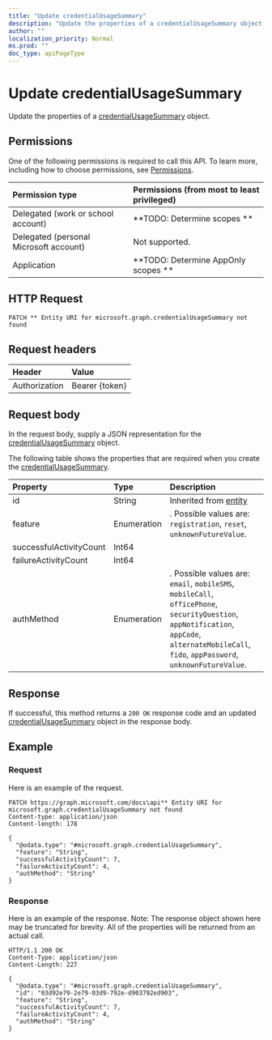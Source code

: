 ```yaml
---
title: "Update credentialUsageSummary"
description: "Update the properties of a credentialUsageSummary object."
author: ""
localization_priority: Normal
ms.prod: ""
doc_type: apiPageType
---
```


# Update credentialUsageSummary

Update the properties of a [credentialUsageSummary](../resources/credentialusagesummary.md) object.

## Permissions
One of the following permissions is required to call this API. To learn more, including how to choose permissions, see [Permissions](/concepts/permissions-reference.md).

|Permission type|Permissions (from most to least privileged)|
|:---|:---|
|Delegated (work or school account)|**TODO: Determine scopes **|
|Delegated (personal Microsoft account)|Not supported.|
|Application|**TODO: Determine AppOnly scopes **|

## HTTP Request
<!-- {
  "blockType": "ignored"
}
-->
``` http
PATCH ** Entity URI for microsoft.graph.credentialUsageSummary not found
```

## Request headers
|Header|Value|
|:---|:---|
|Authorization|Bearer {token}|

## Request body
In the request body, supply a JSON representation for the [credentialUsageSummary](../resources/credentialUsageSummary.md) object.

The following table shows the properties that are required when you create the [credentialUsageSummary](../resources/credentialusagesummary.md).

|Property|Type|Description|
|:---|:---|:---|
|id|String| Inherited from [entity](../resources/entity.md)|
|feature|Enumeration|. Possible values are: `registration`, `reset`, `unknownFutureValue`.|
|successfulActivityCount|Int64||
|failureActivityCount|Int64||
|authMethod|Enumeration|. Possible values are: `email`, `mobileSMS`, `mobileCall`, `officePhone`, `securityQuestion`, `appNotification`, `appCode`, `alternateMobileCall`, `fido`, `appPassword`, `unknownFutureValue`.|



## Response
If successful, this method returns a `200 OK` response code and an updated [credentialUsageSummary](../resources/credentialusagesummary.md) object in the response body.

## Example

### Request
Here is an example of the request.
<!-- {
  "blockType": "request",
  "name": "update_credentialusagesummary"
}
-->
``` http
PATCH https://graph.microsoft.com/docs\api** Entity URI for microsoft.graph.credentialUsageSummary not found
Content-type: application/json
Content-length: 178

{
  "@odata.type": "#microsoft.graph.credentialUsageSummary",
  "feature": "String",
  "successfulActivityCount": 7,
  "failureActivityCount": 4,
  "authMethod": "String"
}
```

### Response
Here is an example of the response. Note: The response object shown here may be truncated for brevity. All of the properties will be returned from an actual call.
<!-- {
  "blockType": "response",
  "truncated": true
}
-->
``` http
HTTP/1.1 200 OK
Content-Type: application/json
Content-Length: 227

{
  "@odata.type": "#microsoft.graph.credentialUsageSummary",
  "id": "03d92e79-2e79-03d9-792e-d903792ed903",
  "feature": "String",
  "successfulActivityCount": 7,
  "failureActivityCount": 4,
  "authMethod": "String"
}
```

